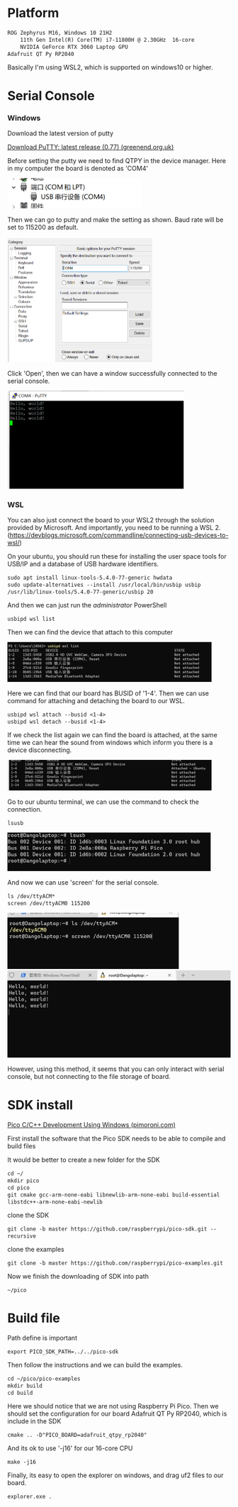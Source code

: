 # Platform

```
ROG Zephyrus M16, Windows 10 21H2
	11th Gen Intel(R) Core(TM) i7-11800H @ 2.30GHz  16-core
	NVIDIA GeForce RTX 3060 Laptop GPU
Adafruit QT Py RP2040
```

Basically I'm using WSL2, which is supported on windows10 or higher.



# Serial Console

### Windows

Download the latest version of putty

[Download PuTTY: latest release (0.77) (greenend.org.uk)](https://www.chiark.greenend.org.uk/~sgtatham/putty/latest.html)

Before setting the putty we need to find QTPY in the device manager. Here in my computer the board is denoted as 'COM4'

<img src="RP2040-C-SDK-setup.assets/image-20221013165514590.png" alt="image-20221013165514590" style="zoom: 80%;" />

Then we can go to putty and make the setting as shown. Baud rate will be set to 115200 as default. 

<img src="RP2040-C-SDK-setup.assets/image-20221013165614570.png" alt="image-20221013165614570" style="zoom:50%;" />

Click 'Open', then we can have a window successfully connected to the serial console.

<img src="RP2040-C-SDK-setup.assets/image-20221013165852060.png" alt="image-20221013165852060" style="zoom:50%;" />



### WSL

You can also just connect the board to your WSL2 through the solution provided by Microsoft. And importantly, you need to be running a WSL 2.(https://devblogs.microsoft.com/commandline/connecting-usb-devices-to-wsl/)

On your ubuntu, you should run these for installing the user space tools for USB/IP and a database of USB hardware identifiers.

```
sudo apt install linux-tools-5.4.0-77-generic hwdata
sudo update-alternatives --install /usr/local/bin/usbip usbip /usr/lib/linux-tools/5.4.0-77-generic/usbip 20
```

And then we can just run the *administrator* PowerShell

```
usbipd wsl list
```

Then we can find the device that attach to this computer

<img src="RP2040-C-SDK-setup.assets/image-20221013170649541.png" alt="image-20221013170649541" style="zoom: 45%;" />

Here we can find that our board has BUSID of '1-4'. Then we can use command for attaching and detaching the board to our WSL.

```
usbipd wsl attach --busid <1-4>
usbipd wsl detach --busid <1-4>
```

If we check the list again we can find the board is attached, at the same time we can hear the sound from windows which inform you there is a device disconnecting.

<img src="RP2040-C-SDK-setup.assets/image-20221013170906929.png" alt="image-20221013170906929" style="zoom:45%;" />

Go to our ubuntu terminal, we can use the command to check the connection.

```
lsusb
```

<img src="RP2040-C-SDK-setup.assets/image-20221013171100966.png" alt="image-20221013171100966" style="zoom:50%;" />

And now we can use 'screen' for the serial console.

```
ls /dev/ttyACM*
screen /dev/ttyACM0 115200
```

<img src="RP2040-C-SDK-setup.assets/image-20221013171254594.png" alt="image-20221013171254594" style="zoom:50%;" />

<img src="RP2040-C-SDK-setup.assets/image-20221013171227949.png" alt="image-20221013171227949" style="zoom:50%;" />

However, using this method, it seems that you can only interact with serial console, but not connecting to the file storage of board.



# SDK install

[Pico C/C++ Development Using Windows (pimoroni.com)](https://learn.pimoroni.com/article/pico-development-using-wsl)

First install the software that the Pico SDK needs to be able to compile and build files

It would be better to create a new folder for the SDK

```
cd ~/
mkdir pico
cd pico
git cmake gcc-arm-none-eabi libnewlib-arm-none-eabi build-essential libstdc++-arm-none-eabi-newlib
```

clone the SDK

```
git clone -b master https://github.com/raspberrypi/pico-sdk.git --recursive
```

clone the examples

```
git clone -b master https://github.com/raspberrypi/pico-examples.git
```

Now we finish the downloading of SDK into path 

```
~/pico
```



# Build file

Path define is important

```
export PICO_SDK_PATH=../../pico-sdk
```

Then follow the instructions and we can build the examples.

```
cd ~/pico/pico-examples
mkdir build
cd build
```

Here we should notice that we are not using Raspberry Pi Pico. Then we should set the configuration for our board Adafruit QT Py RP2040,  which is include in the SDK

```
cmake .. -D"PICO_BOARD=adafruit_qtpy_rp2040"
```

And its ok to use '-j16' for our 16-core CPU

```
make -j16
```

Finally, its easy to open the explorer on windows, and drag uf2 files to our board.

```
explorer.exe .
```



